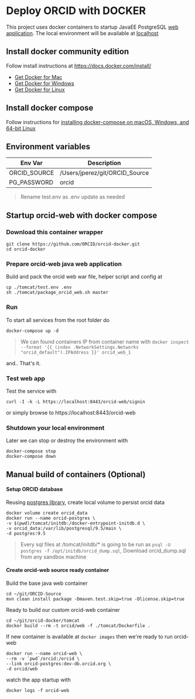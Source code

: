 # Deploy ORCID with DOCKER

This project uses docker containers to startup JavaEE PostgreSQL [web application](https://qa.orcid.org/). The local environment will be available at [localhost](https://localhost:8443/)

## Install docker community edition

Follow install instructions at https://docs.docker.com/install/

* [Get Docker for Mac](https://download.docker.com/mac/stable/Docker.dmg)
* [Get Docker for Windows](https://download.docker.com/win/stable/Docker%20for%20Windows%20Installer.exe)
* [Get Docker for Linux](https://download.docker.com/linux/static/stable/aarch64/docker-18.03.1-ce.tgz)

## Install docker compose 
Follow instructions for [installing docker-compose on macOS, Windows, and 64-bit Linux ](https://docs.docker.com/compose/install/)

## Environment variables

|   Env Var     |       Description              |
|---------------|--------------------------------|
| ORCID_SOURCE  | /Users/jperez/git/ORCID_Source |
| PG_PASSWORD   | orcid                          |

> Rename test.env as .env update as needed

## Startup orcid-web with docker compose

### Download this container wrapper

    git clone https://github.com/ORCID/orcid-docker.git
    cd orcid-docker

### Prepare orcid-web java web application

Build and pack the orcid web war file, helper script and config at

    cp ./tomcat/test.env .env
    sh ./tomcat/package_orcid_web.sh master

### Run

To start all services from the root folder do

    docker-compose up -d

> We can found containers IP from container name with `docker inspect --format '{{ (index .NetworkSettings.Networks "orcid_default").IPAddress }}' orcid_web_1`

and.. That's it.

### Test web app

Test the service with

    curl -I -k -L https://localhost:8443/orcid-web/signin

or simply browse to https://localhost:8443/orcid-web

### Shutdown your local environment

Later we can stop or destroy the environment with

    docker-compose stop
    docker-compose down

## Manual build of containers (Optional)

#### Setup ORCID database

Reusing [postgres library](https://docs.docker.com/samples/library/postgres/), create local volume to persist orcid data

    docker volume create orcid_data
    docker run --name orcid-postgres \
    -v $(pwd)/tomcat/initdb:/docker-entrypoint-initdb.d \
    -v orcid_data:/var/lib/postgresql/9.5/main \
    -d postgres:9.5

> Every sql files at /tomcat/initdb/* is going to be run as `psql -U postgres -f /opt/initdb/orcid_dump.sql`, Download orcid_dump.sql from any sandbox machine

#### Create orcid-web source ready container

Build the base java web container

    cd ~/git/ORCID-Source
    mvn clean install package -Dmaven.test.skip=true -Dlicense.skip=true

Ready to build our custom orcid-web container

    cd ~/git/orcid-docker/tomcat
    docker build --rm -t orcid/web -f ./tomcat/Dockerfile .

If new container is available at `docker images` then we're ready to run orcid-web

    docker run --name orcid-web \
    --rm -v `pwd`/orcid:/orcid \
    --link orcid-postgres:dev-db.orcid.org \
    -d orcid/web

watch the app startup with

    docker logs -f orcid-web
